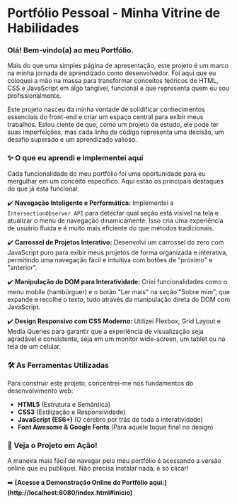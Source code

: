 # Portfólio Pessoal - Minha Vitrine de Habilidades

### Olá! Bem-vindo(a) ao meu Portfólio.

Mais do que uma simples página de apresentação, este projeto é um marco na minha jornada de aprendizado como desenvolvedor. Foi aqui que eu coloquei a mão na massa para transformar conceitos teóricos de HTML, CSS e JavaScript em algo tangível, funcional e que representa quem eu sou profissionalmente.

Este projeto nasceu da minha vontade de solidificar conhecimentos essenciais do front-end e criar um espaço central para exibir meus trabalhos. Estou ciente de que, como um projeto de estudo, ele pode ter suas imperfeições, mas cada linha de código representa uma decisão, um desafio superado e um aprendizado valioso.

### ✨ O que eu aprendi e implementei aqui

Cada funcionalidade do meu portfólio foi uma oportunidade para eu mergulhar em um conceito específico. Aqui estão os principais destaques do que já está funcional:

✔️ **Navegação Inteligente e Performática:**
Implementei a `IntersectionObserver API` para detectar qual seção está visível na tela e atualizar o menu de navegação dinamicamente. Isso cria uma experiência de usuário fluida e é muito mais eficiente do que métodos tradicionais.

✔️ **Carrossel de Projetos Interativo:**
Desenvolvi um carrossel do zero com JavaScript puro para exibir meus projetos de forma organizada e interativa, permitindo uma navegação fácil e intuitiva com botões de "próximo" e "anterior".

✔️ **Manipulação do DOM para Interatividade:**
Criei funcionalidades como o menu mobile (hambúrguer) e o botão "Ler mais" na seção "Sobre mim", que expande e recolhe o texto, tudo através da manipulação direta do DOM com JavaScript.

✔️ **Design Responsivo com CSS Moderno:**
Utilizei Flexbox, Grid Layout e Media Queries para garantir que a experiência de visualização seja agradável e consistente, seja em um monitor wide-screen, um tablet ou na tela de um celular.

### 🛠️ As Ferramentas Utilizadas

Para construir este projeto, concentrei-me nos fundamentos do desenvolvimento web:

* **HTML5** (Estrutura e Semântica)
* **CSS3** (Estilização e Responsividade)
* **JavaScript (ES6+)** (O cérebro por trás de toda a interatividade)
* **Font Awesome & Google Fonts** (Para aquele toque final no design)

### 🚀 Veja o Projeto em Ação!

A maneira mais fácil de navegar pelo meu portfólio é acessando a versão online que eu publiquei. Não precisa instalar nada, é só clicar!

➡️ **[Acesse a Demonstração Online do Portfólio aqui:] (http://localhost:8080/index.html#inicio)**


